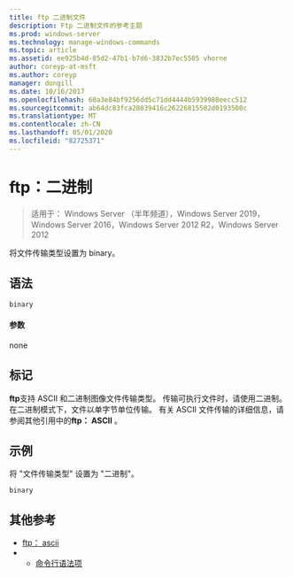 ```yaml
---
title: ftp 二进制文件
description: Ftp 二进制文件的参考主题
ms.prod: windows-server
ms.technology: manage-windows-commands
ms.topic: article
ms.assetid: ee925b4d-85d2-47b1-b7d6-3832b7ec5505 vhorne
author: coreyp-at-msft
ms.author: coreyp
manager: dongill
ms.date: 10/16/2017
ms.openlocfilehash: 60a3e84bf9256dd5c71dd4444b5939980eecc512
ms.sourcegitcommit: ab64dc83fca28039416c26226815502d0193500c
ms.translationtype: MT
ms.contentlocale: zh-CN
ms.lasthandoff: 05/01/2020
ms.locfileid: "82725371"
---
```

# <a name="ftp-binary"></a>ftp：二进制

> 适用于： Windows Server （半年频道），Windows Server 2019，Windows Server 2016，Windows Server 2012 R2，Windows Server 2012

将文件传输类型设置为 binary。   
## <a name="syntax"></a>语法  
```  
binary  
```  
#### <a name="parameters"></a>参数  
none  
## <a name="remarks-optional-section"></a>标记<optional section>  
**ftp**支持 ASCII 和二进制图像文件传输类型。 传输可执行文件时，请使用二进制。 在二进制模式下，文件以单字节单位传输。 有关 ASCII 文件传输的详细信息，请参阅其他引用中的**ftp： ASCII** 。  
## <a name="examples"></a>示例  
将 "文件传输类型" 设置为 "二进制"。  
```  
binary  
```  
## <a name="additional-references"></a>其他参考  
-   [ftp： ascii](ftp-ascii.md)  
-   - [命令行语法项](command-line-syntax-key.md)  
